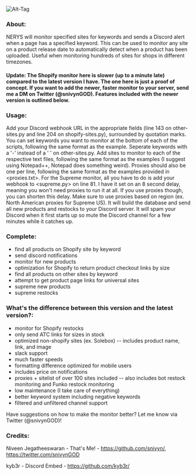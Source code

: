 ![Alt-Tag](https://i.imgur.com/V5ERvU4.png)
### About:
NERYS will monitor specified sites for keywords and sends a Discord alert when a page has a specified keyword. This can be used to monitor any site on a product release date to automatically detect when a product has been uploaded. Useful when monitoring hundreds of sites for shops in different timezones.

#### Update: The Shopify monitor here is slower (up to a minute late) compared to the latest version I have. The one here is just a proof of concept. If you want to add the newer, faster monitor to your server, send me a DM on Twitter (@snivynGOD). Features included with the newer version is outlined below.

### Usage:
Add your Discord webhook URL in the appropriate fields (line 143 on other-sites.py and line 204 on shopify-sites.py), surrounded by quotation marks. You can set keywords you want to monitor at the bottom of each of the scripts, following the same format as the example. Seperate keywords with a '-' instead of a ' ' on other-sites.py. Add sites to monitor to each of the respective text files, following the same format as the examples (I suggest using Notepad++, Notepad does something weird). Proxies should also be one per line, following the same format as the examples provided in <proxies.txt>. For the Supreme monitor, all you have to do is add your webhook to <supreme.py> on line 81. I have it set on an 8 second delay, meaning you won't need proxies to run it at all. If you use proxies though, you can shorten this delay. Make sure to use proxies based on region (ex. North American proxies for Supreme US). It will build the database and send all new products and restocks to your Discord server. It will spam your Discord when it first starts up so mute the Discord channel for a few minutes while it catches up.

### Complete:
- find all products on Shopify site by keyword
- send discord notifications
- monitor for new products
- optimization for Shopify to return product checkout links by size
- find all products on other sites by keyword
- attempt to get product page links for universal sites
- supreme new products
- supreme restocks

### What's the difference between this version and the latest version?:
- monitor for Shopify restocks
- only send ATC links for sizes in stock
- optimized non-shopify sites (ex. Solebox)
-- includes product name, link, and image
- slack support
- much faster speeds
- formatting difference optimized for mobile users
- includes price on notifications
- proxies + sitelist of over 100 sites included
-- also includes bot restock monitoring and Funko restock monitoring
- low maintenance (I take care of everything)
- better keyword system including negative keywords
- filtered and unfiltered channel support

Have suggestions on how to make the monitor better? Let me know via Twitter (@snivynGOD)!

### Credits:
Niveen Jegatheeswaran - That's Me! - https://github.com/snivyn/, https://twitter.com/snivynGOD

kyb3r - Discord Embed - https://github.com/kyb3r/
